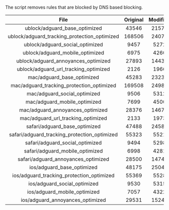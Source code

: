 The script removes rules that are blocked by DNS based blocking.


| File | Original | Modified |
|:----:|:-----:|:-----:|
| ublock/adguard_base_optimized | 43546 | 21578 |
| ublock/adguard_tracking_protection_optimized | 168506 | 24077 |
| ublock/adguard_social_optimized | 9457 | 5272 |
| ublock/adguard_mobile_optimized | 6975 | 4260 |
| ublock/adguard_annoyances_optimized | 27893 | 14436 |
| ublock/adguard_url_tracking_optimized | 2126 | 1966 |
| mac/adguard_base_optimized | 45283 | 23236 |
| mac/adguard_tracking_protection_optimized | 169508 | 24989 |
| mac/adguard_social_optimized | 9506 | 5312 |
| mac/adguard_mobile_optimized | 7699 | 4500 |
| mac/adguard_annoyances_optimized | 28376 | 14671 |
| mac/adguard_url_tracking_optimized | 2133 | 1973 |
| safari/adguard_base_optimized | 47488 | 24588 |
| safari/adguard_tracking_protection_optimized | 55323 | 5521 |
| safari/adguard_social_optimized | 9494 | 5298 |
| safari/adguard_mobile_optimized | 6998 | 4281 |
| safari/adguard_annoyances_optimized | 28500 | 14748 |
| ios/adguard_base_optimized | 48175 | 25048 |
| ios/adguard_tracking_protection_optimized | 55369 | 5528 |
| ios/adguard_social_optimized | 9530 | 5315 |
| ios/adguard_mobile_optimized | 7057 | 4322 |
| ios/adguard_annoyances_optimized | 29531 | 15241 |